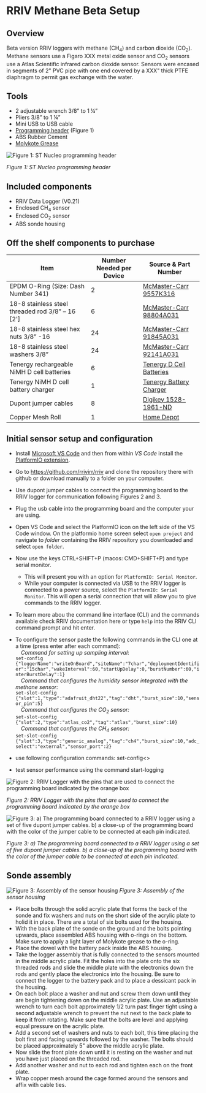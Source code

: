 
# RRIV Methane Beta Setup
## Overview
Beta version RRIV loggers with methane (CH<sub>4</sub>) and carbon dioxide (CO<sub>2</sub>). Methane sensors use a Figaro XXX metal oxide sensor and CO<sub>2</sub> sensors use a Atlas Scientific infrared carbon dioxide sensor. Sensors were encased in segments of 2" PVC pipe with one end covered by a XXX" thick PTFE diaphragm to permit gas exchange with the water.

## Tools
* 2 adjustable wrench 3/8” to 1 ¼”
* Pliers 3/8” to 1 ¼”
* Mini USB to USB cable
* [Programming header](https://www.st.com/en/evaluation-tools/nucleo-f103rb.html) (Figure 1)
* ABS Rubber Cement
* [Molykote Grease](https://www.dupont.com/molykote.html)

![Figure 1: ST Nucleo programming header](graphics/programmingBoard.jpg "Figure 1: ST Nucleo programming header")

*Figure 1: ST Nucleo programming header*

## Included components
* RRIV Data Logger (V0.21)
* Enclosed CH<sub>4</sub> sensor
* Enclosed CO<sub>2</sub> sensor
* ABS sonde housing

## Off the shelf components to purchase
| Item | Number Needed per Device| Source & Part Number |
| ----------- | ----------- | ----------- |
| EPDM O-Ring (Size: Dash Number 341) | 2 | [McMaster-Carr 9557K316](https://www.mcmaster.com/9557K316/) |
| 18-8 stainless steel threaded rod 3/8” – 16 [2']   | 6 | [McMaster-Carr 98804A031](https://www.mcmaster.com/98804A031/) |
| 18-8 stainless steel hex nuts 3/8” -16 | 24 | [McMaster-Carr 91845A031](https://www.mcmaster.com/91845A031/) |
| 18-8 stainless steel washers 3/8” | 24 | [McMaster-Carr 92141A031](https://www.mcmaster.com/92141A031/) |
| Tenergy rechargeable NiMH D cell batteries | 6 | [Tenergy D Cell Batteries](https://power.tenergy.com/8pcs-tenergy-centura-lite-nimh-d-1-2v-3000mah-rechargeable-batteries/) |
| Tenergy NiMH D cell battery charger | 1 | [Tenergy Battery Charger](https://www.tenergy.com/01480) |
| Dupont jumper cables | 8 | [Digikey 1528-1961-ND](https://www.digikey.com/en/products/detail/adafruit-industries-llc/1950/6827084?utm_adgroup=Jumper%20Wire&utm_source=google&utm_medium=cpc&utm_campaign=Shopping_Product_Prototyping%2C%20Fabrication%20Products_NEW&utm_term=&utm_content=Jumper%20Wire&gclid=Cj0KCQjwmZejBhC_ARIsAGhCqnfnwVrB9Qzxf5KKnGFd_KI0TyKxzOzWoKUWDibQ6rWHKfjT-iwHqIwaAmCSEALw_wcB) |
| Copper Mesh Roll | 1 | [Home Depot](https://www.homedepot.com/p/Bird-B-Gone-Copper-Mesh-20-ft-Roll-for-Rodent-and-Bird-Control-CMS-20/205862497) |

## Initial sensor setup and configuration
* Install [Microsoft VS Code](https://code.visualstudio.com/) and then from within *VS Code* install the [PlatformIO extension](https://platformio.org/).
* Go to https://github.com/rrivirr/rriv and clone the repository there with github or download manually to a folder on your computer.
* Use dupont jumper cables to connect the programming board to the RRIV logger for communication following Figures 2 and 3.
* Plug the usb cable into the programming board and the computer your are using.
* Open VS Code and select the PlatformIO icon on the left side of the VS Code window. On the platformio home screen select `open project` and navigate to *folder* containing the RRIV repository you downloaded and select `open folder`.
* Now use the keys CTRL+SHIFT+P (macos: CMD+SHIFT+P) and type serial monitor.
	* This will present you with an option for `PlatformIO: Serial Monitor`.
	* While your computer is connected via USB to the RRIV logger is connected to a power source, select the `PlatformIO: Serial Monitor`. This will open a serial connection that will allow you to give commands to the RRIV logger.
* To learn more abou the command line interface (CLI) and the commands available check RRIV documentation here or type `help` into the RRIV CLI command prompt and hit enter.
* To configure the sensor paste the following commands in the CLI one at a time (press enter after each command):<br>
&emsp;*Command for setting up sampling interval*:<br> ```set-config {"loggerName":"writeOnBoard","siteName":"7char","deploymentIdentifier":"15char","wakeInterval":60,"startUpDelay":0,"burstNumber":60,"interBurstDelay":1}```<br>
&emsp;*Command that configures the humidity sensor integrated with the methane sensor:*<br>```set-slot-config {"slot":1,"type":"adafruit_dht22","tag":"dht","burst_size":10,"sensor_pin":5}```<br>
&emsp;*Command that configures the CO<sub>2</sub> sensor:*<br>```set-slot-config {"slot":2,"type":"atlas_co2","tag":"atlas","burst_size":10}```<br>
&emsp;*Command that configures the CH<sub>4</sub> sensor:*<br>```set-slot-config {"slot":3,"type":"generic_analog","tag":"ch4","burst_size":10,"adc_select":"external","sensor_port":2}```

* use following configuration commands: set-config<>
* test sensor performance using the command start-logging

![Figure 2: RRIV Logger with the pins that are used to connect the programming board indicated by the orange box](graphics/rrivLoggerConnect.png "Figure 2: RRIV Logger with the pins that are used to connect the programming board indicated by the orange box. The color of the dupont jumper cable that should be connected to each pin is indicated following the color scheme used in Figure 3")

*Figure 2: RRIV Logger with the pins that are used to connect the programming board indicated by the orange box*

![Figure 3: a) The programming board connected to a RRIV logger using a set of five dupont jumper cables. b) a close-up of the programming board with the color of the jumper cable to be connected at each pin indicated.](graphics/programmingJumpers.png "Figure 3: a) The programming board connected to a RRIV logger using a set of five dupont jumper cables. b) a close-up of the programming board with the color of the jumper cable to be connected at each pin indicated.")

*Figure 3: a) The programming board connected to a RRIV logger using a set of five dupont jumper cables. b) a close-up of the programming board with the color of the jumper cable to be connected at each pin indicated.*

## Sonde assembly
![Figure 3: Assembly of the sensor housing](graphics/caseAssembly.png "Figure 3: Assembly of the sensor housing")
*Figure 3: Assembly of the sensor housing*

* Place bolts through the solid acrylic plate that forms the back of the sonde and fix washers and nuts on the short side of the acrylic plate to holid it in place. There are a total of six bolts used for the housing.
* With the back plate of the sonde on the ground and the bolts pointing upwards, place assembled ABS housing with o-rings on the bottom. Make sure to apply a light layer of Molykote grease to the o-ring.
* Place the dowel with the battery pack inside the ABS housing.
* Take the logger assembly that is fully connected to the sensors mounted in the middle acrylic plate. Fit the holes into the plate onto the six threaded rods and slide the middle plate with the electronics down the rods and gently place the electronics into the housing. Be sure to connect the logger to the battery pack and to place a dessicant pack in the housing.
* On each bolt place a washer and nut and screw them down until they are begin tightening down on the middle acrylic plate. Use an adjustable wrench to turn each bolt approximately 1/2 turn past finger tight using a second adjustable wrench to prevent the nut next to the back plate to keep it from rotating. Make sure that the bolts are level and applying equal pressure on the acrylic plate.
* Add a second set of washers and nuts to each bolt, this time placing the bolt first and facing upwards followed by the washer. The bolts should be placed approximately 5" above the middle acrylic plate.
* Now slide the front plate down until it is resting on the washer and nut you have just placed on the threaded rod.
* Add another washer and nut to each rod and tighten each on the front plate.
* Wrap copper mesh around the cage formed around the sensors and affix with cable ties.



